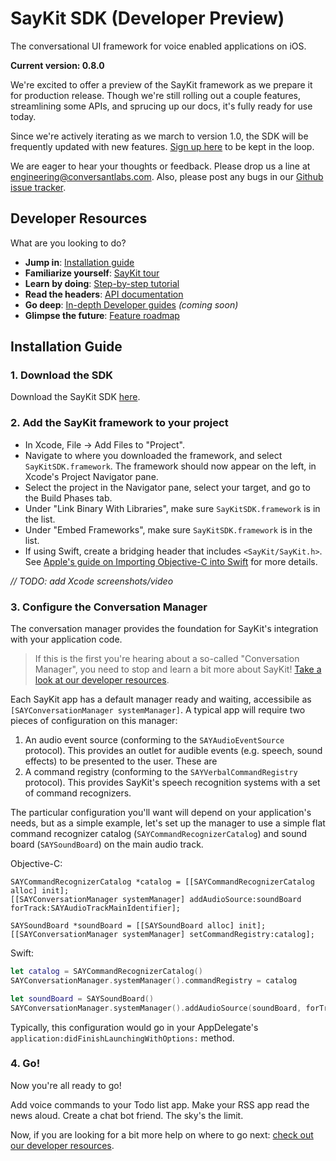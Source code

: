 # SayKit SDK (Developer Preview)
The conversational UI framework for voice enabled applications on iOS.

**Current version: 0.8.0**

We're excited to offer a preview of the SayKit framework as we prepare it for production release. Though we're still rolling out a couple features, streamlining some APIs, and sprucing up our docs, it's fully ready for use today.

Since we're actively iterating as we march to version 1.0, the SDK will be frequently updated with new features. [Sign up here](http://www.conversantlabs.com/download) to be kept in the loop.

We are eager to hear your thoughts or feedback. Please drop us a line at [engineering@conversantlabs.com](mailto:engineering@conversantlabs.com). Also, please post any bugs in our [Github issue tracker](https://github.com/ConversantLabs/SayKitSDK/issues).

## <a name="developer-resources"></a> Developer Resources

What are you looking to do?

- **Jump in**: [Installation guide](#installation-guide)
- **Familiarize yourself**: [SayKit tour](https://github.com/ConversantLabs/SayKitSDK/blob/master/Tour/00-intro.md)
- **Learn by doing**: [Step-by-step tutorial](#)
- **Read the headers**: [API documentation](https://github.com/ConversantLabs/SayKitSDK/tree/master/API%20Reference/html)
- **Go deep**: [In-depth Developer guides](#) *(coming soon)*
- **Glimpse the future**: [Feature roadmap](https://github.com/ConversantLabs/SayKitSDK/blob/master/roadmap.md)

## <a name="installation-guide"></a> Installation Guide

### 1. Download the SDK

Download the SayKit SDK [here](https://github.com/ConversantLabs/SayKitSDK/archive/master.zip).

### 2. Add the SayKit framework to your project

- In Xcode, File -> Add Files to "Project".
- Navigate to where you downloaded the framework, and select `SayKitSDK.framework`. The framework should now appear on the left, in Xcode's Project Navigator pane.
- Select the project in the Navigator pane, select your target, and go to the Build Phases tab.
- Under "Link Binary With Libraries", make sure `SayKitSDK.framework` is in the list.
- Under "Embed Frameworks", make sure `SayKitSDK.framework` is in the list.
- If using Swift, create a bridging header that includes `<SayKit/SayKit.h>`. See [Apple's guide on Importing Objective-C into Swift](https://developer.apple.com/library/ios/documentation/Swift/Conceptual/BuildingCocoaApps/MixandMatch.html#//apple_ref/doc/uid/TP40014216-CH10-ID156) for more details.

*// TODO: add Xcode screenshots/video*

### 3. Configure the Conversation Manager

The conversation manager provides the foundation for SayKit's integration with your application code.

> If this is the first you're hearing about a so-called "Conversation Manager", you need to stop and learn a bit more about SayKit! [Take a look at our developer resources](#developer-resources).

Each SayKit app has a default manager ready and waiting, accessibile as `[SAYConversationManager systemManager]`. A typical app will require two pieces of configuration on this manager:

1. An audio event source (conforming to the `SAYAudioEventSource` protocol). This provides an outlet for audible events (e.g. speech, sound effects) to be presented to the user. These are 
2. A command registry (conforming to the `SAYVerbalCommandRegistry` protocol). This provides SayKit's speech recognition systems with a set of command recognizers.

The particular configuration you'll want will depend on your application's needs, but as a simple example, let's set up the manager to use a simple flat command recognizer catalog (`SAYCommandRecognizerCatalog`) and sound board (`SAYSoundBoard`) on the main audio track.

Objective-C:
````objc
SAYCommandRecognizerCatalog *catalog = [[SAYCommandRecognizerCatalog alloc] init];
[[SAYConversationManager systemManager] addAudioSource:soundBoard forTrack:SAYAudioTrackMainIdentifier];

SAYSoundBoard *soundBoard = [[SAYSoundBoard alloc] init];
[[SAYConversationManager systemManager] setCommandRegistry:catalog];
````

Swift:
````swift
let catalog = SAYCommandRecognizerCatalog()
SAYConversationManager.systemManager().commandRegistry = catalog

let soundBoard = SAYSoundBoard()
SAYConversationManager.systemManager().addAudioSource(soundBoard, forTrack:SAYAudioTrackMainIdentifier)
````

Typically, this configuration would go in your AppDelegate's `application:didFinishLaunchingWithOptions:` method.

### 4. Go!

Now you're all ready to go!

Add voice commands to your Todo list app. Make your RSS app read the news aloud. Create a chat bot friend. The sky's the limit.

Now, if you are looking for a bit more help on where to go next: [check out our developer resources](#developer-resources).
